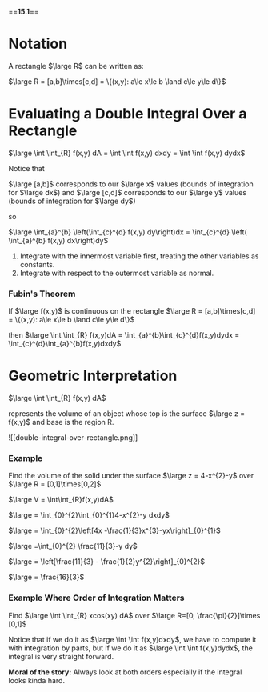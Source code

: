 ==**15.1**==

# Notation

A rectangle $\large R$ can be written as:

$\large R = [a,b]\times[c,d] = \{(x,y): a\le x\le b \land c\le y\le d\}$

# Evaluating a Double Integral Over a Rectangle

$\large \int \int_{R} f(x,y) dA = \int \int f(x,y) dxdy = \int \int f(x,y) dydx$

Notice that 

$\large [a,b]$ corresponds to our $\large x$ values (bounds of integration for $\large dx$)
and
$\large [c,d]$ corresponds to our $\large y$ values (bounds of integration for $\large dy$)

so

$\large \int_{a}^{b} \left(\int_{c}^{d} f(x,y) dy\right)dx = \int_{c}^{d} \left( \int_{a}^{b} f(x,y) dx\right)dy$

1. Integrate with the innermost variable first, treating the other variables as constants.
2. Integrate with respect to the outermost variable as normal.

### Fubin's Theorem

If $\large f(x,y)$ is continuous on the rectangle
$\large R = [a,b]\times[c,d] = \{(x,y): a\le x\le b \land c\le y\le d\}$

then $\large \int \int_{R} f(x,y)dA = \int_{a}^{b}\int_{c}^{d}f(x,y)dydx = \int_{c}^{d}\int_{a}^{b}f(x,y)dxdy$

# Geometric Interpretation

$\large \int \int_{R} f(x,y) dA$

represents the volume of an object whose top is the surface $\large z = f(x,y)$ and base is the region R.

![[double-integral-over-rectangle.png]]



### Example

Find the volume of the solid under the surface $\large z = 4-x^{2}-y$  over $\large R = [0,1]\times[0,2]$

$\large V = \int\int_{R}f(x,y)dA$

$\large = \int_{0}^{2}\int_{0}^{1}4-x^{2}-y dxdy$

$\large = \int_{0}^{2}\left[4x -\frac{1}{3}x^{3}-yx\right]_{0}^{1}$

$\large =\int_{0}^{2} \frac{11}{3}-y dy$

$\large = \left[\frac{11}{3} - \frac{1}{2}y^{2}\right]_{0}^{2}$

$\large = \frac{16}{3}$

### Example Where Order of Integration Matters

Find $\large \int \int_{R} xcos(xy) dA$ over $\large R=[0, \frac{\pi}{2}]\times [0,1]$

Notice that if we do it as $\large \int \int f(x,y)dxdy$, we have to compute it with integration by parts, but if we do it as $\large \int \int f(x,y)dydx$,  the integral is very straight forward.

**Moral of the story:** Always look at both orders especially if the integral looks kinda hard.